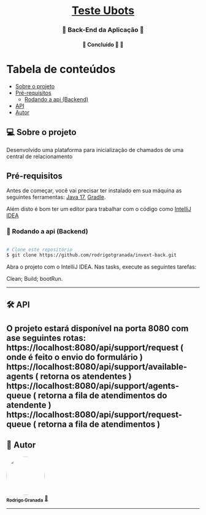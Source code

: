 <h1 align="center">
    <a href="#" alt="site do ecoleta"> Teste Ubots </a>
</h1>

<h3 align="center">
    🌱 Back-End da Aplicação 💚
</h3>
<h4 align="center">
	🚧 Concluído 🚀 🚧
</h4>

Tabela de conteúdos
=================
<!--ts-->
   * [Sobre o projeto](#-sobre-o-projeto)
   * [Pré-requisitos](#pré-requisitos)
     * [Rodando a api (Backend)](#-rodando-a-api-backend)
   * [API](#-api)
   * [Autor](#-autor)
<!--te-->


## 💻 Sobre o projeto

Desenvolvido uma plataforma para inicialização de chamados de uma central de relacionamento



## Pré-requisitos

Antes de começar, você vai precisar ter instalado em sua máquina as seguintes ferramentas:
[Java 17](https://www.oracle.com/java/technologies/downloads/#java17), [Gradle](https://gradle.org/). 

Além disto é bom ter um editor para trabalhar com o código como [IntelliJ IDEA](https://www.jetbrains.com/idea/)


### 🧭 Rodando a api (Backend)

```bash

# Clone este repositório
$ git clone https://github.com/rodrigotgranada/invext-back.git

```

Abra o projeto com o IntelliJ IDEA.
Nas tasks, execute as seguintes tarefas:

Clean;
Build;
bootRun.

---

## 🛠 API

O projeto estará disponível na porta 8080 com ase seguintes rotas:
https://localhost:8080/api/support/request ( onde é feito o envio do formulário )
https://localhost:8080/api/support/available-agents ( retorna os atendentes  )
https://localhost:8080/api/support/agents-queue ( retorna a fila de atendimentos do atendente )
https://localhost:8080/api/support/request-queue ( retorna a fila de atendimentos )
---


## 🦸 Autor

<a href="https://github.com/rodrigotgranada/">
 <img style="border-radius: 50%;" src="https://avatars.githubusercontent.com/u/10424750?s…00&u=88b4b4f528dee060c188c267efc9b8f33b64f84f&v=4" width="100px;" alt=""/>
 <br />
 <sub><b>Rodrigo Granada</b></sub></a> <a href="https://github.com/rodrigotgranada/" title="RodrigoGranada">🚀</a>
 <br />

---
